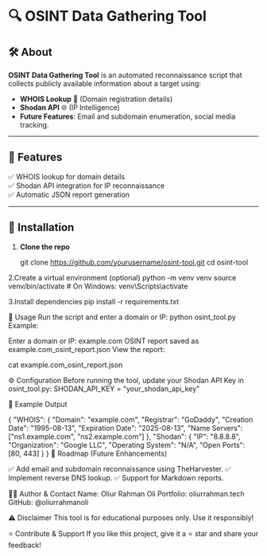 # 🔍 OSINT Data Gathering Tool


## 🛠️ About
**OSINT Data Gathering Tool** is an automated reconnaissance script that collects publicly available information about a target using:
- **WHOIS Lookup** 📌 (Domain registration details)
- **Shodan API** 🌐 (IP Intelligence)
- **Future Features**: Email and subdomain enumeration, social media tracking.

---

## 📌 Features
✅ WHOIS lookup for domain details  
✅ Shodan API integration for IP reconnaissance  
✅ Automatic JSON report generation  

---

## 🚀 Installation
1. **Clone the repo**
   
   git clone https://github.com/yourusername/osint-tool.git
   cd osint-tool
   
2.Create a virtual environment (optional)
python -m venv venv
source venv/bin/activate  # On Windows: venv\Scripts\activate

3.Install dependencies
pip install -r requirements.txt


📂 Usage
Run the script and enter a domain or IP:
python osint_tool.py
Example:

Enter a domain or IP: example.com
OSINT report saved as example.com_osint_report.json
View the report:

cat example.com_osint_report.json

⚙️ Configuration
Before running the tool, update your Shodan API Key in osint_tool.py:
SHODAN_API_KEY = "your_shodan_api_key"


📌 Example Output

{
    "WHOIS": {
        "Domain": "example.com",
        "Registrar": "GoDaddy",
        "Creation Date": "1995-08-13",
        "Expiration Date": "2025-08-13",
        "Name Servers": ["ns1.example.com", "ns2.example.com"]
    },
    "Shodan": {
        "IP": "8.8.8.8",
        "Organization": "Google LLC",
        "Operating System": "N/A",
        "Open Ports": [80, 443]
    }
}
📌 Roadmap (Future Enhancements)

 ✅ Add email and subdomain reconnaissance using TheHarvester.
 ✅ Implement reverse DNS lookup.
 ✅ Support for Markdown reports.
 
👨‍💻 Author & Contact
Name: Oliur Rahman Oli
Portfolio: oliurrahman.tech
GitHub: @oliurrahmanoli


⚠️ Disclaimer
This tool is for educational purposes only. Use it responsibly!

⭐ Contribute & Support
If you like this project, give it a ⭐ star and share your feedback!

